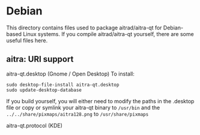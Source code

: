 
Debian
====================
This directory contains files used to package aitrad/aitra-qt
for Debian-based Linux systems. If you compile aitrad/aitra-qt yourself, there are some useful files here.

## aitra: URI support ##


aitra-qt.desktop  (Gnome / Open Desktop)
To install:

	sudo desktop-file-install aitra-qt.desktop
	sudo update-desktop-database

If you build yourself, you will either need to modify the paths in
the .desktop file or copy or symlink your aitra-qt binary to `/usr/bin`
and the `../../share/pixmaps/aitra128.png` to `/usr/share/pixmaps`

aitra-qt.protocol (KDE)

